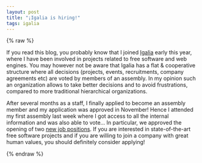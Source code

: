 ```yaml
---
layout: post
title: "¡Igalia is hiring!"
tags: igalia
---
```


{% raw %}

  <p>If you read this blog, you probably know that I joined <a href="https://www.igalia.com/">Igalia</a> early this year, where I have been involved in projects related to free software and web engines. You may however not be aware that Igalia has a flat &amp; cooperative structure where all decisions (projects, events, recruitments, company agreements etc) are voted by members of an assembly. In my opinion such an organization allows to take better decisions and to avoid frustrations, compared to more traditional hierarchical organizations.</p>

<p>After several months as a staff, I finally applied to become an assembly member and my application was approved in November! Hence I attended my first assembly last week where I got access to all the internal information and was also able to vote… In particular, we approved the opening of two <a href="https://www.igalia.com/nc/igalia-247/news/item/we-are-hiring/">new job positions</a>. If you are interested in state-of-the-art free software projects and if you are willing to join a company with great human values, you should definitely consider applying!</p>

{% endraw %}
